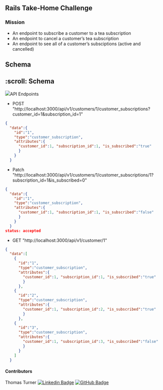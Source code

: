 ## Rails Take-Home Challenge

### Mission
* An endpoint to subscribe a customer to a tea subscription
* An endpoint to cancel a customer’s tea subscription
* An endpoint to see all of a customer’s subsciptions (active and cancelled)

## Schema
<h2 id="Schema"> :scroll: Schema</h2>
<img src="https://user-images.githubusercontent.com/103777621/201150358-154da3c1-b083-4d71-b87c-a2f878b842d9.png"

## API Endpoints

* POST "http://localhost:3000/api/v1/customers/1/customer_subscriptions?customer_id=1&subscription_id=1"

```JSON
{
  "data":{
    "id":"1",
    "type":"customer_subscription",
    "attributes":{
      "customer_id":1, "subscription_id":1, "is_subscribed":"true"
      }
    }
  }
```

* Patch "http://localhost:3000/api/v1/customers/1/customer_subscriptions/1?subscription_id=1&is_subscribed=0"

```JSON
{
  "data":{
    "id":"1",
    "type":"customer_subscription",
    "attributes":{
      "customer_id":1, "subscription_id":1, "is_subscribed":"false"
      }
    }
  }
status: accepted
```

* GET "http://localhost:3000/api/v1/customer/1"
```JSON
{
  "data":[
    {
      "id":"1",
      "type":"customer_subscription",
      "attributes":{
        "customer_id":1, "subscription_id":1, "is_subscribed":"true"
        }
      },
    {
      "id":"2",
      "type":"customer_subscription",
      "attributes":{
        "customer_id":1, "subscription_id":2, "is_subscribed":"true"
        }
      },
    {
      "id":"3",
      "type":"customer_subscription",
      "attributes":{
        "customer_id":1, "subscription_id":3, "is_subscribed":"false"
        }
      }
    ]
  }
```

#### Contributors
Thomas Turner
[![Linkedin Badge](https://img.shields.io/badge/-LinkedIn-blue?style=flat&logo=Linkedin&logoColor=white)](https://www.https://www.linkedin.com/in/thomasturner482/)  [![GitHub Badge](https://img.shields.io/badge/GitHub-100000?style=for-the-badge&logo=github&logoColor=white)](https://https://github.com/EagleEye5085)
